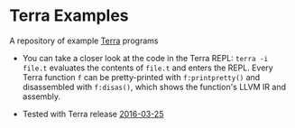 Terra Examples
==============

A repository of example [Terra](http://terralang.org) programs

- You can take a closer look at the code in the Terra REPL: `terra -i file.t`
  evaluates the contents of `file.t` and enters the REPL. Every Terra function
  `f` can be pretty-printed with `f:printpretty()` and disassembled with
  `f:disas()`, which shows the function's LLVM IR and assembly.

- Tested with Terra release [2016-03-25](
  https://github.com/zdevito/terra/releases/tag/release-2016-03-25)
